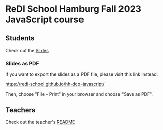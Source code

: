 # ReDI School Hamburg Fall 2023 JavaScript course


## Students

Check out the [Slides](https://redi-school.github.io/js-hamburg/)

### Slides as PDF

If you want to export the slides as a PDF file, please visit this link instead:

https://redi-school.github.io/hh-dcp-javascript/ 

Then, choose "File - Print" in your browser and choose "Save as PDF".

## Teachers

Check out the teacher's [README](README-teachers.md)
